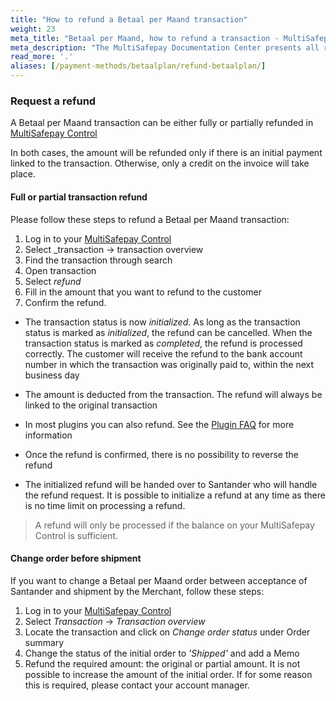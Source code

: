 ```yaml
---
title: "How to refund a Betaal per Maand transaction"
weight: 23
meta_title: "Betaal per Maand, how to refund a transaction - MultiSafepay Docs"
meta_description: "The MultiSafepay Documentation Center presents all relevant information about our Plugins and API. You can also find support pages for payment methods, tools and general questions as well as the contact details of our Support and Integration Teams."
read_more: '.'
aliases: [/payment-methods/betaalplan/refund-betaalplan/]
---
```

### Request a refund
A Betaal per Maand transaction can be either fully or partially refunded in [MultiSafepay Control](https://merchant.multisafepay.com) 

In both cases, the amount will be refunded only if there is an initial payment linked to the transaction. Otherwise, only a credit on the invoice will take place.

#### Full or partial transaction refund
Please follow these steps to refund a Betaal per Maand transaction:

1. Log in to your [MultiSafepay Control](https://merchant.multisafepay.com)
2. Select _transaction → transaction overview
3. Find the transaction through search
4. Open transaction
5. Select _refund_
6. Fill in the amount that you want to refund to the customer
7. Confirm the refund.

* The transaction status is now _initialized_. As long as the transaction status is marked as _initialized_, the refund can be cancelled. When the transaction status is marked as _completed_, the refund is processed correctly. The customer will receive the refund to the bank account number in which the transaction was originally paid to, within the next business day

* The amount is deducted from the transaction. The refund will always be linked to the original transaction

* In most plugins you can also refund. See the [Plugin FAQ](/integrations/plugins) for more information

* Once the refund is confirmed, there is no possibility to reverse the refund

* The initialized refund will be handed over to Santander who will handle the refund request. It is possible to initialize a refund at any time as there is no time limit on processing a refund.

> A refund will only be processed if the balance on your MultiSafepay Control is sufficient.


#### Change order before shipment
If you want to change a Betaal per Maand order between acceptance of Santander and shipment by the Merchant, follow these steps:

1. Log in to your [MultiSafepay Control](https://merchant.multisafepay.com)
2. Select _Transaction_ → _Transaction overview_
3. Locate the transaction and click on _Change order status_ under Order summary
4. Change the status of the initial order to _'Shipped'_ and add a Memo
5. Refund the required amount: the original or partial amount.
It is not possible to increase the amount of the initial order. If for some reason this is required, please contact your account manager.

